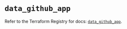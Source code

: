 # `data_github_app`

Refer to the Terraform Registry for docs: [`data_github_app`](https://registry.terraform.io/providers/integrations/github/6.2.3/docs/data-sources/app).
